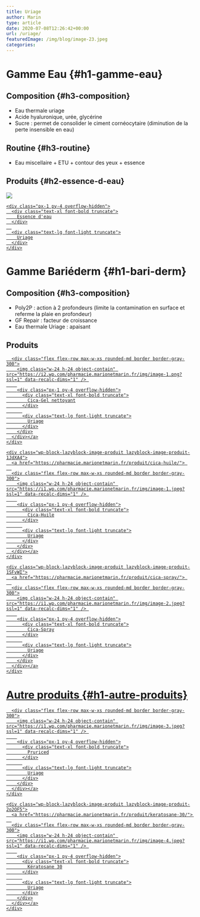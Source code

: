 ```yaml
---
title: Uriage
author: Marin
type: article
date: 2020-07-08T12:26:42+00:00
url: /uriage/
featuredImage: /img/blog/image-23.jpeg
categories:
---
```


# Gamme Eau {#h1-gamme-eau}

## Composition {#h3-composition}

- Eau thermale uriage
- Acide hyaluronique, urée, glycérine
- Sucre : permet de consolider le ciment cornéocytaire (diminution de la perte insensible en eau)

## Routine {#h3-routine}

- Eau miscellaire + ETU + contour des yeux + essence

## Produits {#h2-essence-d-eau}

<div class="wp-block-lazyblock-image-produit lazyblock-image-produit-mVbNY">
  <a href="https://pharmacie.marionetmarin.fr/produit/essence-deau/"> 
  
  <div class="flex flex-row max-w-xs rounded-md border border-gray-300">
    <img class="w-24 h-24 object-contain" src="https://i1.wp.com/pharmacie.marionetmarin.fr/img/image.png?ssl=1" data-recalc-dims="1" /> 
    
    <div class="px-1 py-4 overflow-hidden">
      <div class="text-xl font-bold truncate">
        Essence d'eau
      </div>
      
      <div class="text-lg font-light truncate">
        Uriage
      </div>
    </div>
  </div></a>
</div>

# Gamme Bariéderm {#h1-bari-derm}

## Composition {#h3-composition}

- Poly2P : action à 2 profondeurs (limite la contamination en surface et referme la plaie en profondeur)
- GF Repair : facteur de croissance
- Eau thermale Uriage : apaisant

## Produits

<div class="wp-block-lazyblock-grid lazyblock-grid-2n6ECW">
  <div class="mb-4 grid grid-cols-2 gap-4">
    <div class="wp-block-lazyblock-image-produit lazyblock-image-produit-1b9KT9">
      <a href="https://pharmacie.marionetmarin.fr/produit/cica-gel-nettoyant/"> 
      
      <div class="flex flex-row max-w-xs rounded-md border border-gray-300">
        <img class="w-24 h-24 object-contain" src="https://i2.wp.com/pharmacie.marionetmarin.fr/img/image-1.png?ssl=1" data-recalc-dims="1" /> 
        
        <div class="px-1 py-4 overflow-hidden">
          <div class="text-xl font-bold truncate">
            Cica-Gel nettoyant
          </div>
          
          <div class="text-lg font-light truncate">
            Uriage
          </div>
        </div>
      </div></a>
    </div>
    
    <div class="wp-block-lazyblock-image-produit lazyblock-image-produit-1JdXA4">
      <a href="https://pharmacie.marionetmarin.fr/produit/cica-huile/"> 
      
      <div class="flex flex-row max-w-xs rounded-md border border-gray-300">
        <img class="w-24 h-24 object-contain" src="https://i1.wp.com/pharmacie.marionetmarin.fr/img/image-1.jpeg?ssl=1" data-recalc-dims="1" /> 
        
        <div class="px-1 py-4 overflow-hidden">
          <div class="text-xl font-bold truncate">
            Cica-Huile
          </div>
          
          <div class="text-lg font-light truncate">
            Uriage
          </div>
        </div>
      </div></a>
    </div>
    
    <div class="wp-block-lazyblock-image-produit lazyblock-image-produit-1SFvWI">
      <a href="https://pharmacie.marionetmarin.fr/produit/cica-spray/"> 
      
      <div class="flex flex-row max-w-xs rounded-md border border-gray-300">
        <img class="w-24 h-24 object-contain" src="https://i1.wp.com/pharmacie.marionetmarin.fr/img/image-2.jpeg?ssl=1" data-recalc-dims="1" /> 
        
        <div class="px-1 py-4 overflow-hidden">
          <div class="text-xl font-bold truncate">
            Cica-Spray
          </div>
          
          <div class="text-lg font-light truncate">
            Uriage
          </div>
        </div>
      </div></a>
    </div>
  </div>
</div>

# Autre produits {#h1-autre-produits}

<div class="wp-block-lazyblock-grid lazyblock-grid-Z1qaI2J">
  <div class="mb-4 grid grid-cols-2 gap-4">
    <div class="wp-block-lazyblock-image-produit lazyblock-image-produit-ZC0AaI">
      <a href="https://pharmacie.marionetmarin.fr/produit/pruriced/"> 
      
      <div class="flex flex-row max-w-xs rounded-md border border-gray-300">
        <img class="w-24 h-24 object-contain" src="https://i1.wp.com/pharmacie.marionetmarin.fr/img/image-3.jpeg?ssl=1" data-recalc-dims="1" /> 
        
        <div class="px-1 py-4 overflow-hidden">
          <div class="text-xl font-bold truncate">
            Pruriced
          </div>
          
          <div class="text-lg font-light truncate">
            Uriage
          </div>
        </div>
      </div></a>
    </div>
    
    <div class="wp-block-lazyblock-image-produit lazyblock-image-produit-2o2OF5">
      <a href="https://pharmacie.marionetmarin.fr/produit/keratosane-30/"> 
      
      <div class="flex flex-row max-w-xs rounded-md border border-gray-300">
        <img class="w-24 h-24 object-contain" src="https://i1.wp.com/pharmacie.marionetmarin.fr/img/image-4.jpeg?ssl=1" data-recalc-dims="1" /> 
        
        <div class="px-1 py-4 overflow-hidden">
          <div class="text-xl font-bold truncate">
            Kératosane 30
          </div>
          
          <div class="text-lg font-light truncate">
            Uriage
          </div>
        </div>
      </div></a>
    </div>
  </div>
</div>
